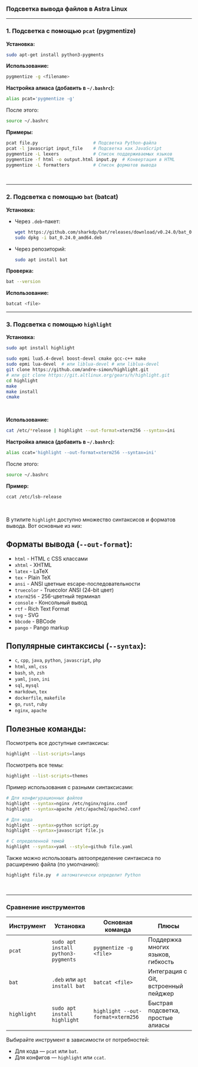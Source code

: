 ### Подсветка вывода файлов в Astra Linux

---

### **1. Подсветка с помощью `pcat` (pygmentize)**  
**Установка:**  
```bash
sudo apt-get install python3-pygments
```

**Использование:**  
```bash
pygmentize -g <filename>
```

**Настройка алиаса (добавить в `~/.bashrc`):**  
```bash
alias pcat='pygmentize -g'
```
После этого:  
```bash
source ~/.bashrc
```

**Примеры:**  
```bash
pcat file.py                     # Подсветка Python-файла  
pcat -l javascript input_file    # Подсветка как JavaScript  
pygmentize -L lexers             # Список поддерживаемых языков  
pygmentize -f html -o output.html input.py  # Конвертация в HTML  
pygmentize -L formatters         # Список форматов вывода  
```
<br/>

---

### **2. Подсветка с помощью `bat` (batcat)**  
**Установка:**  
- Через `.deb`-пакет:  
  ```bash
  wget https://github.com/sharkdp/bat/releases/download/v0.24.0/bat_0.24.0_amd64.deb  
  sudo dpkg -i bat_0.24.0_amd64.deb  
  ```  
- Через репозиторий:  
  ```bash
  sudo apt install bat  
  ```  

**Проверка:**  
```bash
bat --version  
```

**Использование:**  
```bash
batcat <file>  
```

---

### **3. Подсветка с помощью `highlight`**  
**Установка:**  
```bash
sudo apt install highlight 
```
```bash
sudo epmi lua5.4-devel boost-devel cmake gcc-c++ make
sudo epmi lua-devel  # или liblua-devel # или liblua-devel
git clone https://github.com/andre-simon/highlight.git
# или git clone https://git.altlinux.org/gears/h/highlight.git
cd highlight
make
make install
cmake
```
<br/>


**Использование:**  
```bash
cat /etc/*release | highlight --out-format=xterm256 --syntax=ini  
```

**Настройка алиаса (добавить в `~/.bashrc`):**  
```bash
alias ccat='highlight --out-format=xterm256 --syntax=ini'
```
После этого:  
```bash
source ~/.bashrc  
```

**Пример:**  
```bash
ccat /etc/lsb-release  
```
<br/>

В утилите `highlight` доступно множество синтаксисов и форматов вывода. Вот основные из них:

## Форматы вывода (`--out-format`):
- `html` - HTML с CSS классами
- `xhtml` - XHTML
- `latex` - LaTeX
- `tex` - Plain TeX
- `ansi` - ANSI цветные escape-последовательности
- `truecolor` - Truecolor ANSI (24-bit цвет)
- `xterm256` - 256-цветный терминал
- `console` - Консольный вывод
- `rtf` - Rich Text Format
- `svg` - SVG
- `bbcode` - BBCode
- `pango` - Pango markup

## Популярные синтаксисы (`--syntax`):
- `c`, `cpp`, `java`, `python`, `javascript`, `php`
- `html`, `xml`, `css`
- `bash`, `sh`, `zsh`
- `yaml`, `json`, `ini`
- `sql`, `mysql`
- `markdown`, `tex`
- `dockerfile`, `makefile`
- `go`, `rust`, `ruby`
- `nginx`, `apache`

## Полезные команды:

Посмотреть все доступные синтаксисы:
```bash
highlight --list-scripts=langs
```

Посмотреть все темы:
```bash
highlight --list-scripts=themes
```

Пример использования с разными синтаксисами:
```bash
# Для конфигурационных файлов
highlight --syntax=nginx /etc/nginx/nginx.conf
highlight --syntax=apache /etc/apache2/apache2.conf

# Для кода
highlight --syntax=python script.py
highlight --syntax=javascript file.js

# С определенной темой
highlight --syntax=yaml --style=github file.yaml
```

Также можно использовать автоопределение синтаксиса по расширению файла (по умолчанию):
```bash
highlight file.py  # автоматически определит Python
```

<br/>

---

### **Сравнение инструментов**  
| Инструмент   | Установка                     | Основная команда              | Плюсы                          |  
|--------------|-------------------------------|-------------------------------|--------------------------------|  
| `pcat`       | `sudo apt install python3-pygments` | `pygmentize -g <file>` | Поддержка многих языков, гибкость |  
| `bat`        | `.deb` или `apt install bat`  | `batcat <file>`              | Интеграция с Git, встроенный пейджер |  
| `highlight`  | `sudo apt install highlight`  | `highlight --out-format=xterm256` | Быстрая подсветка, простые алиасы |  

Выбирайте инструмент в зависимости от потребностей:  
- Для кода — `pcat` или `bat`.  
- Для конфигов — `highlight` или `ccat`.
